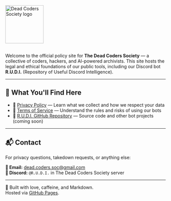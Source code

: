 <img src="https://raw.githubusercontent.com/dead-coders-soc/dead-coders-policy/main/assets/running-flag.png" width="120" alt="Dead Coders Society logo" style="margin-bottom: 1rem;">

Welcome to the official policy site for **The Dead Coders Society** — a collective of coders, hackers, and AI-powered archivists. This site hosts the legal and ethical foundations of our public tools, including our Discord bot **R.U.D.I.** (Repository of Useful Discord Intelligence).

---

## 📜 What You'll Find Here

- 🔐 [Privacy Policy](privacy.md) — Learn what we collect and how we respect your data  
- 📘 [Terms of Service](terms.md) — Understand the rules and risks of using our bots  
- 🤖 [R.U.D.I. GitHub Repository](https://github.com/dead-coders-soc) — Source code and other bot projects (coming soon)

---

## 📬 Contact

For privacy questions, takedown requests, or anything else:

**📧 Email:** dead.coders.soc@gmail.com  
**💬 Discord:** `@R.U.D.I.` in The Dead Coders Society server

---

🧪 Built with love, caffeine, and Markdown.  
Hosted via [GitHub Pages](https://pages.github.com/).
